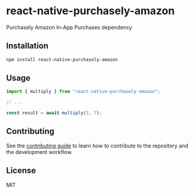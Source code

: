 # react-native-purchasely-amazon

Purchasely Amazon In-App Purchases dependency

## Installation

```sh
npm install react-native-purchasely-amazon
```

## Usage

```js
import { multiply } from "react-native-purchasely-amazon";

// ...

const result = await multiply(3, 7);
```

## Contributing

See the [contributing guide](CONTRIBUTING.md) to learn how to contribute to the repository and the development workflow.

## License

MIT
